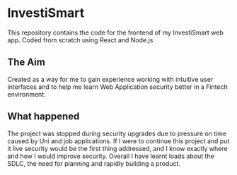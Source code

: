 # InvestiSmart
This repository contains the code for the frontend of my InvestiSmart web app. Coded from scratch using React and Node.js

## The Aim
Created as a way for me to gain experience working with intuitive user interfaces and to help me learn Web Application security better in a Fintech environment.

## What happened
The project was stopped during security upgrades due to pressure on time caused by Uni and job applications. If I were to continue this project and put it live security would be the first thing addressed, and I know exactly where and how I would improve security.
Overall I have learnt loads about the SDLC, the need for planning and rapidly building a product.
